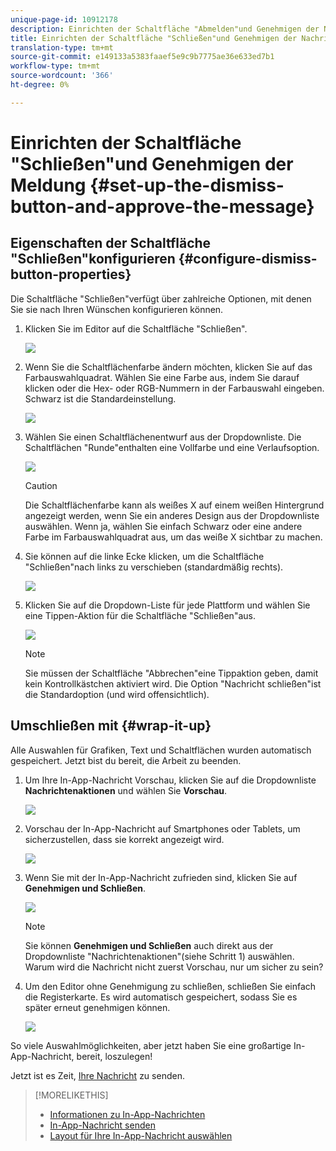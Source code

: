 ```yaml
---
unique-page-id: 10912178
description: Einrichten der Schaltfläche "Abmelden"und Genehmigen der Nachricht - Marketing Docs - Produktdokumentation
title: Einrichten der Schaltfläche "Schließen"und Genehmigen der Nachricht
translation-type: tm+mt
source-git-commit: e149133a5383faaef5e9c9b7775ae36e633ed7b1
workflow-type: tm+mt
source-wordcount: '366'
ht-degree: 0%

---
```



# Einrichten der Schaltfläche &quot;Schließen&quot;und Genehmigen der Meldung {#set-up-the-dismiss-button-and-approve-the-message}

## Eigenschaften der Schaltfläche &quot;Schließen&quot;konfigurieren {#configure-dismiss-button-properties}

Die Schaltfläche &quot;Schließen&quot;verfügt über zahlreiche Optionen, mit denen Sie sie nach Ihren Wünschen konfigurieren können.

1. Klicken Sie im Editor auf die Schaltfläche &quot;Schließen&quot;.

   ![](assets/image2016-5-9-10-3a23-3a37.png)

1. Wenn Sie die Schaltflächenfarbe ändern möchten, klicken Sie auf das Farbauswahlquadrat. Wählen Sie eine Farbe aus, indem Sie darauf klicken oder die Hex- oder RGB-Nummern in der Farbauswahl eingeben. Schwarz ist die Standardeinstellung.

   ![](assets/image2016-5-9-10-3a33-3a17.png)

1. Wählen Sie einen Schaltflächenentwurf aus der Dropdownliste. Die Schaltflächen &quot;Runde&quot;enthalten eine Vollfarbe und eine Verlaufsoption.

   ![](assets/image2016-5-9-10-3a35-3a46.png)

   >[!CAUTION]
   >
   >Die Schaltflächenfarbe kann als weißes X auf einem weißen Hintergrund angezeigt werden, wenn Sie ein anderes Design aus der Dropdownliste auswählen. Wenn ja, wählen Sie einfach Schwarz oder eine andere Farbe im Farbauswahlquadrat aus, um das weiße X sichtbar zu machen.

1. Sie können auf die linke Ecke klicken, um die Schaltfläche &quot;Schließen&quot;nach links zu verschieben (standardmäßig rechts).

   ![](assets/image2016-5-9-10-3a39-3a5.png)

1. Klicken Sie auf die Dropdown-Liste für jede Plattform und wählen Sie eine Tippen-Aktion für die Schaltfläche &quot;Schließen&quot;aus.

   ![](assets/image2016-5-9-10-3a43-3a54.png)

   >[!NOTE]
   >
   >Sie müssen der Schaltfläche &quot;Abbrechen&quot;eine Tippaktion geben, damit kein Kontrollkästchen aktiviert wird. Die Option &quot;Nachricht schließen&quot;ist die Standardoption (und wird offensichtlich).

## Umschließen mit {#wrap-it-up}

Alle Auswahlen für Grafiken, Text und Schaltflächen wurden automatisch gespeichert. Jetzt bist du bereit, die Arbeit zu beenden.

1. Um Ihre In-App-Nachricht Vorschau, klicken Sie auf die Dropdownliste **Nachrichtenaktionen** und wählen Sie **Vorschau**.

   ![](assets/image2016-5-9-10-3a58-3a38.png)

1. Vorschau der In-App-Nachricht auf Smartphones oder Tablets, um sicherzustellen, dass sie korrekt angezeigt wird.

   ![](assets/image2016-5-9-11-3a2-3a13.png)

1. Wenn Sie mit der In-App-Nachricht zufrieden sind, klicken Sie auf **Genehmigen und Schließen**.

   ![](assets/image2016-5-9-11-3a8-3a52.png)

   >[!NOTE]
   >
   >Sie können **Genehmigen und Schließen** auch direkt aus der Dropdownliste &quot;Nachrichtenaktionen&quot;(siehe Schritt 1) auswählen. Warum wird die Nachricht nicht zuerst Vorschau, nur um sicher zu sein?

1. Um den Editor ohne Genehmigung zu schließen, schließen Sie einfach die Registerkarte. Es wird automatisch gespeichert, sodass Sie es später erneut genehmigen können.

   ![](assets/image2016-5-9-11-3a9-3a46.png)

So viele Auswahlmöglichkeiten, aber jetzt haben Sie eine großartige In-App-Nachricht, bereit, loszulegen!

Jetzt ist es Zeit, [Ihre Nachricht](http://docs.marketo.com/display/docs/send+your+in-app+message) zu senden.

>[!MORELIKETHIS]
>
>* [Informationen zu In-App-Nachrichten](../../../../product-docs/mobile-marketing/in-app-messages/understanding-in-app-messages.md)
>* [In-App-Nachricht senden](http://docs.marketo.com/display/docs/send+your+in-app+message)
>* [Layout für Ihre In-App-Nachricht auswählen](choose-a-layout-for-your-in-app-message.md)

>



